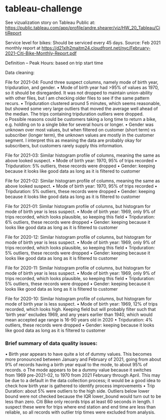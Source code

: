 # tableau-challenge

See vizualization story on Tableau Public at: https://public.tableau.com/app/profile/andre.shearer/viz/HW_20_Tableau/CitiReport


Service level for bikes: Should be serviced every 45 days. Source: Feb 2021 monthly report at https://d21xlh2maitm24.cloudfront.net/nyc/February-2021-Citi-Bike-Monthly-Report.pdf

Definition – Peak Hours: based on trip start time

Data cleaning:

File for 2021-04: Found three suspect columns, namely mode of birth year, tripduration, and gender. 
•	Mode of birth year had >95% of values as 1970, so it should be disregarded. It was not dropped to maintain union-ability with other files, but I am checking older files to see   if the same pattern recurs. 
•	Tripduration clustered around 5 minutes, which seems reasonable, but showed some very large outliers that moved the average well ahead of the median. The trips containing    tripduration outliers were dropped.  
    o	Possible reasons could be customers taking a long time to return a bike, e.g. holding on to a single bike for several hours or longer. 
•	Gender was unknown over most values, but when filtered on customer (short term) vs subscriber (longer term), the unknown values are mostly in the customer segment. I interpret this as meaning the data are probably okay for subscribers, but customers rarely supply this information. 

File for 2021-03:  Similar histogram profile of columns, meaning the same as above looked suspect. 
•	Mode of birth year: 1970, 95% of trips recorded
•	Tripduration: 5% outliers, these records were dropped
•	Gender: keeping because it looks like good data as long as it is filtered to customer


File for 2021-02:  Similar histogram profile of columns, meaning the same as above looked suspect. 
•	Mode of birth year: 1970, 95% of trips recorded
•	Tripduration: 5% outliers, these records were dropped
•	Gender: keeping because it looks like good data as long as it is filtered to customer


File for 2021-01:  Similar histogram profile of columns, but histogram for mode of birth year is less suspect. 
•	Mode of birth year: 1969, only 9% of trips recorded, which looks plausible, so keeping this field
•	Tripduration: 6% outliers, these records were dropped
•	Gender: keeping because it looks like good data as long as it is filtered to customer


File for 2020-12:  Similar histogram profile of columns, but histogram for mode of birth year is less suspect. 
•	Mode of birth year: 1969, only 9% of trips recorded, which looks plausible, so keeping this field
•	Tripduration: 5% outliers, these records were dropped
•	Gender: keeping because it looks like good data as long as it is filtered to customer


File for 2020-11:  Similar histogram profile of columns, but histogram for mode of birth year is less suspect. 
•	Mode of birth year: 1969, only 9% of trips recorded, which looks plausible, so keeping this field
•	Tripduration: 5% outliers, these records were dropped
•	Gender: keeping because it looks like good data as long as it is filtered to customer


File for 2020-10:  Similar histogram profile of columns, but histogram for mode of birth year is less suspect. 
•	Mode of birth year: 1969, 12% of trips recorded, which looks high. Keeping field but will probably filter such that ‘birth year’ excludes 1969, and any years earlier than 1940, which would mean accepted age range is 16-90 years old in 2020
•	Tripduration: 4% outliers, these records were dropped
•	Gender: keeping because it looks like good data as long as it is filtered to customer


### Brief summary of data quality issues:
•	Birth year appears to have quite a lot of dummy values. This becomes more pronounced between January and February of 2021, going from about 9% of records having a birth year equal to the mode, to about 95% of records. 
    o	The mode appears to be a dummy value because it switches from 1969 pre-2021-02, to 1970 from 2021 February through April. This may be due to a default in the data collection process; it would be a good idea to check how birth year is gathered to identify process improvements
•	Trip Duration: about 5% were outliers to the high side.  Outliers below lower bound were not checked because the IQR lower_bound would turn out to be less than zero.  Citi Bike only records trips at least 60 seconds in length. I suspect these were for trips where end station and end time are less than reliable, so all records with outlier trip times were excluded from analysis. 
